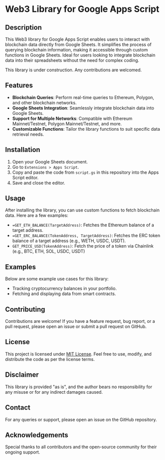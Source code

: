 # Web3 Library for Google Apps Script

## Description

This Web3 library for Google Apps Script enables users to interact with blockchain data directly from Google Sheets. It simplifies the process of querying blockchain information, making it accessible through custom functions in Google Sheets. Ideal for users looking to integrate blockchain data into their spreadsheets without the need for complex coding.

This library is under construction. Any contributions are welcomed.

## Features

- **Blockchain Queries**: Perform real-time queries to Ethereum, Polygon, and other blockchain networks.
- **Google Sheets Integration**: Seamlessly integrate blockchain data into Google Sheets.
- **Support for Multiple Networks**: Compatible with Ethereum Mainnet/Testnet, Polygon Mainnet/Testnet, and more.
- **Customizable Functions**: Tailor the library functions to suit specific data retrieval needs.

## Installation

1. Open your Google Sheets document.
2. Go to `Extensions > Apps Script`.
3. Copy and paste the code from `script.gs` in this repository into the Apps Script editor.
4. Save and close the editor.

## Usage

After installing the library, you can use custom functions to fetch blockchain data. Here are a few examples:

- `=GET_ETH_BALANCE(TargetAddress)`: Fetches the Ethereum balance of a target address.
- `=GET_ERC_BALANCE(TokenAddress, TargetAddress)`: Fetches the ERC token balance of a target address (e.g., WETH, USDC, USDT).
- `GET_PRICE_USD(TokenAddress)`: Fetch the price of a token via Chainlink (e.g., BTC, ETH, SOL, USDC, USDT)

## Examples

Below are some example use cases for this library:

- Tracking cryptocurrency balances in your portfolio.
- Fetching and displaying data from smart contracts.

## Contributing

Contributions are welcome! If you have a feature request, bug report, or a pull request, please open an issue or submit a pull request on GitHub.

## License

This project is licensed under [MIT License](LICENSE). Feel free to use, modify, and distribute the code as per the license terms.

## Disclaimer

This library is provided "as is", and the author bears no responsibility for any misuse or for any indirect damages caused.

## Contact

For any queries or support, please open an issue on the GitHub repository.

## Acknowledgements

Special thanks to all contributors and the open-source community for their ongoing support.
